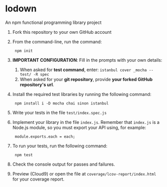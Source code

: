 # lodown
An npm functional programming library project

1. Fork this repository to your own GitHub account
2. From the command-line, run the command:
    
        npm init
3. **IMPORTANT CONFIGURATION**: Fill in the prompts with your own details:
    1. When asked for **test command**, enter: `istanbul cover _mocha -- test/ -R spec`
    2. When asked for your **git repository**, provide **your forked GitHub repository's url**.
4. Install the required test libraries by running the following command:
    
        npm install i -D mocha chai sinon istanbul
5. Write your tests in the file `test/index.spec.js`
6. Implement your library in the file `index.js`. Remember that `index.js` is a Node.js module, so you must export your API using, for example:
    
        module.exports.each = each;
7. To run your tests, run the following command:
    
        npm test
8. Check the console output for passes and failures.
9. Preview (Cloud9) or open the file at `coverage/lcov-report/index.html` for your coverage report.